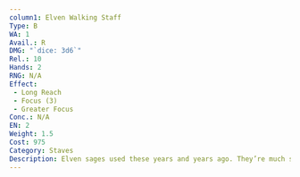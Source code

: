 ```yaml
---
column1: Elven Walking Staff
Type: B
WA: 1
Avail.: R
DMG: "`dice: 3d6`"
Rel.: 10
Hands: 2
RNG: N/A
Effect:
 - Long Reach
 - Focus (3)
 - Greater Focus
Conc.: N/A
EN: 2
Weight: 1.5
Cost: 975
Category: Staves
Description: Elven sages used these years and years ago. They’re much smaller than the average staff, maybe chest height at tallest. Beautiful designs of braided silk and gold, but the important part is how well they focus magic.
---
```

